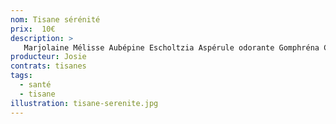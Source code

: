 ```yaml
---
nom: Tisane sérénité
prix:  10€
description: >
   Marjolaine Mélisse Aubépine Escholtzia Aspérule odorante Gomphréna Camomille Tilleul Verveine Jasmin
producteur: Josie
contrats: tisanes
tags: 
  - santé
  - tisane
illustration: tisane-serenite.jpg
---
```


